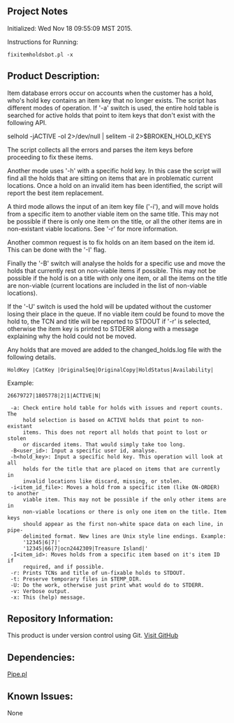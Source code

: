 Project Notes
-------------
Initialized: Wed Nov 18 09:55:09 MST 2015.

Instructions for Running:
```
fixitemholdsbot.pl -x
```

Product Description:
--------------------
Item database errors occur on accounts when the customer has a hold, who's 
hold key contains an item key that no longer exists. The script has
different modes of operation. If '-a' switch is used, the entire hold table
is searched for active holds that point to item keys that don't exist with
the following API.

 selhold -jACTIVE -oI 2>/dev/null | selitem -iI  2>$BROKEN_HOLD_KEYS 
 
The script collects all the errors and parses the item keys before proceeding
to fix these items.

Another mode uses '-h' with a specific hold key. In this case the script
will find all the holds that are sitting on items that are in problematic 
current locations. Once a hold on an invalid item has been identified, the
script will report the best item replacement. 

A third mode allows the input of an item key file ('-i'), and will move holds from
a specific item to another viable item on the same title. This may not be possible
if there is only one item on the title, or all the other items are in non-existant
viable locations. See '-r' for more information.

Another common request is to fix holds on an item based on the item id. This
can be done with the '-I' flag.

Finally the '-B' switch will analyse the holds for a specific use and move the
holds that currently rest on non-viable items if possible. This may not be 
possible if the hold is on a title with only one item, or all the items on 
the title are non-viable (current locations are included in the list of 
non-viable locations).

If the '-U' switch is used the hold will be updated without the customer
losing their place in the queue. If no viable item could be found to move 
the hold to, the TCN and title will be reported to STDOUT if '-r' is selected, 
otherwise the item key is printed to STDERR along with a message explaining 
why the hold could not be moved.

Any holds that are moved are added to the changed_holds.log file with the following details.
```
HoldKey |CatKey |OriginalSeq|OriginalCopy|HoldStatus|Availability|
```
Example:
```
26679727|1805778|2|1|ACTIVE|N|
```


```
 -a: Check entire hold table for holds with issues and report counts. The 
     hold selection is based on ACTIVE holds that point to non-existant 
	 items. This does not report all holds that point to lost or stolen
     or discarded items. That would simply take too long.
 -B<user_id>: Input a specific user id, analyse.
 -h<hold_key>: Input a specific hold key. This operation will look at all
     holds for the title that are placed on items that are currently in 
     invalid locations like discard, missing, or stolen.
 -i<item_id_file>: Moves a hold from a specific item (like ON-ORDER) to another
     viable item. This may not be possible if the only other items are in
     non-viable locations or there is only one item on the title. Item keys
     should appear as the first non-white space data on each line, in pipe-
     delimited format. New lines are Unix style line endings. Example: 
     '12345|6|7|'
	 '12345|66|7|ocn2442309|Treasure Island|'
 -I<item_id>: Moves holds from a specific item based on it's item ID if
     required, and if possible.
 -r: Prints TCNs and title of un-fixable holds to STDOUT.
 -t: Preserve temporary files in $TEMP_DIR.
 -U: Do the work, otherwise just print what would do to STDERR.
 -v: Verbose output.
 -x: This (help) message.
```
 
Repository Information:
-----------------------
This product is under version control using Git.
[Visit GitHub](https://github.com/Edmonton-Public-Library)

Dependencies:
-------------
[Pipe.pl](https://github.com/anisbet/pipe)

Known Issues:
-------------
None
